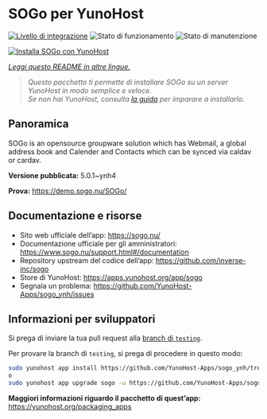 <!--
N.B.: Questo README è stato automaticamente generato da <https://github.com/YunoHost/apps/tree/master/tools/readme_generator>
NON DEVE essere modificato manualmente.
-->

# SOGo per YunoHost

[![Livello di integrazione](https://dash.yunohost.org/integration/sogo.svg)](https://dash.yunohost.org/appci/app/sogo) ![Stato di funzionamento](https://ci-apps.yunohost.org/ci/badges/sogo.status.svg) ![Stato di manutenzione](https://ci-apps.yunohost.org/ci/badges/sogo.maintain.svg)

[![Installa SOGo con YunoHost](https://install-app.yunohost.org/install-with-yunohost.svg)](https://install-app.yunohost.org/?app=sogo)

*[Leggi questo README in altre lingue.](./ALL_README.md)*

> *Questo pacchetto ti permette di installare SOGo su un server YunoHost in modo semplice e veloce.*  
> *Se non hai YunoHost, consulta [la guida](https://yunohost.org/install) per imparare a installarlo.*

## Panoramica

SOGo is an opensource groupware solution which has Webmail, a global address book and Calender and Contacts which can be synced via caldav or cardav.


**Versione pubblicata:** 5.0.1~ynh4

**Prova:** <https://demo.sogo.nu/SOGo/>
## Documentazione e risorse

- Sito web ufficiale dell’app: <https://sogo.nu/>
- Documentazione ufficiale per gli amministratori: <https://www.sogo.nu/support.html#/documentation>
- Repository upstream del codice dell’app: <https://github.com/inverse-inc/sogo>
- Store di YunoHost: <https://apps.yunohost.org/app/sogo>
- Segnala un problema: <https://github.com/YunoHost-Apps/sogo_ynh/issues>

## Informazioni per sviluppatori

Si prega di inviare la tua pull request alla [branch di `testing`](https://github.com/YunoHost-Apps/sogo_ynh/tree/testing).

Per provare la branch di `testing`, si prega di procedere in questo modo:

```bash
sudo yunohost app install https://github.com/YunoHost-Apps/sogo_ynh/tree/testing --debug
o
sudo yunohost app upgrade sogo -u https://github.com/YunoHost-Apps/sogo_ynh/tree/testing --debug
```

**Maggiori informazioni riguardo il pacchetto di quest’app:** <https://yunohost.org/packaging_apps>
